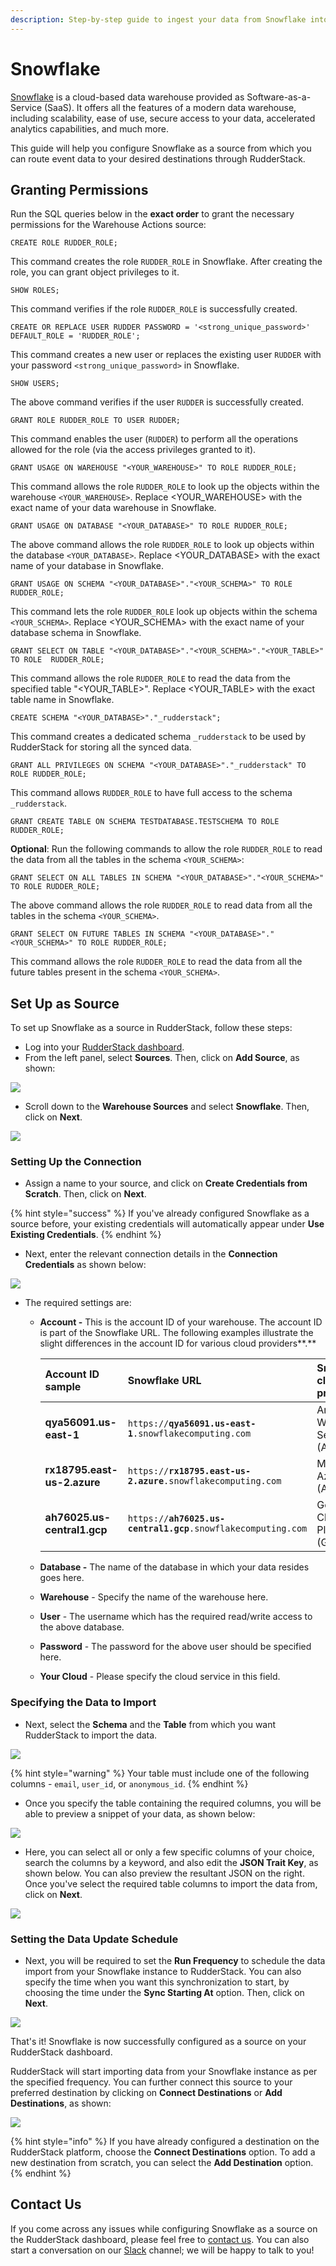 ```yaml
---
description: Step-by-step guide to ingest your data from Snowflake into RudderStack.
---
```


# Snowflake

[Snowflake](https://www.snowflake.com/) is a cloud-based data warehouse provided as Software-as-a-Service \(SaaS\). It offers all the features of a modern data warehouse, including scalability, ease of use, secure access to your data, accelerated analytics capabilities, and much more.

This guide will help you configure Snowflake as a source from which you can route event data to your desired destinations through RudderStack.

## Granting Permissions

Run the SQL queries below in the **exact order** to grant the necessary permissions for the Warehouse Actions source:

```
CREATE ROLE RUDDER_ROLE;
```

This command creates the role `RUDDER_ROLE` in Snowflake. After creating the role, you can grant object privileges to it.

```
SHOW ROLES;
```

This command verifies if the role `RUDDER_ROLE` is successfully created.

```
CREATE OR REPLACE USER RUDDER PASSWORD = '<strong_unique_password>' DEFAULT_ROLE = 'RUDDER_ROLE';
```

This command creates a new user or replaces the existing user `RUDDER` with your password `<strong_unique_password>` in Snowflake.

```
SHOW USERS;
```

The above command verifies if the user `RUDDER` is successfully created.

```
GRANT ROLE RUDDER_ROLE TO USER RUDDER;
```

This command enables the user (`RUDDER`) to perform all the operations allowed for the role (via the access privileges granted to it).

```
GRANT USAGE ON WAREHOUSE "<YOUR_WAREHOUSE>" TO ROLE RUDDER_ROLE;
```

This command allows the role `RUDDER_ROLE` to look up the objects within the warehouse `<YOUR_WAREHOUSE>`. Replace <YOUR_WAREHOUSE> with the exact name of your data warehouse in Snowflake.

```
GRANT USAGE ON DATABASE "<YOUR_DATABASE>" TO ROLE RUDDER_ROLE; 
```

The above command allows the role `RUDDER_ROLE` to look up objects within the database `<YOUR_DATABASE>`. Replace <YOUR_DATABASE> with the exact name of your database in Snowflake.

```
GRANT USAGE ON SCHEMA "<YOUR_DATABASE>"."<YOUR_SCHEMA>" TO ROLE RUDDER_ROLE;
```

This command lets the role `RUDDER_ROLE` look up objects within the schema `<YOUR_SCHEMA>`. Replace <YOUR_SCHEMA> with the exact name of your database schema in Snowflake.

```
GRANT SELECT ON TABLE "<YOUR_DATABASE>"."<YOUR_SCHEMA>"."<YOUR_TABLE>" TO ROLE  RUDDER_ROLE;
```

This command allows the role `RUDDER_ROLE` to read the data from the specified table "<YOUR_TABLE>". Replace <YOUR_TABLE> with the exact table name in Snowflake.

```
CREATE SCHEMA "<YOUR_DATABASE>"."_rudderstack";
```

This command creates a dedicated schema `_rudderstack` to be used by RudderStack for storing all the synced data.

```
GRANT ALL PRIVILEGES ON SCHEMA "<YOUR_DATABASE>"."_rudderstack" TO ROLE RUDDER_ROLE;
```

This command allows `RUDDER_ROLE` to have full access to the schema `_rudderstack`.

```
GRANT CREATE TABLE ON SCHEMA TESTDATABASE.TESTSCHEMA TO ROLE RUDDER_ROLE;
```

**Optional**: Run the following commands to allow the role `RUDDER_ROLE` to read the data from all the tables in the schema `<YOUR_SCHEMA>`:

```
GRANT SELECT ON ALL TABLES IN SCHEMA "<YOUR_DATABASE>"."<YOUR_SCHEMA>" TO ROLE RUDDER_ROLE;
```

The above command allows the role `RUDDER_ROLE` to read data from all the tables in the schema `<YOUR_SCHEMA>`. 

```
GRANT SELECT ON FUTURE TABLES IN SCHEMA "<YOUR_DATABASE>"."<YOUR_SCHEMA>" TO ROLE RUDDER_ROLE;
```

This command allows the role `RUDDER_ROLE` to read the data from all the future tables present in the schema `<YOUR_SCHEMA>`.

## Set Up as Source

To set up Snowflake as a source in RudderStack, follow these steps:

* Log into your [RudderStack dashboard](https://app.rudderlabs.com/signup?type=freetrial).
* From the left panel, select **Sources**. Then, click on **Add Source**, as shown:

![](../.gitbook/assets/image%20%2897%29%20%281%29%20%281%29%20%282%29%20%282%29%20%282%29%20%282%29%20%282%29%20%282%29%20%282%29%20%282%29%20%282%29%20%282%29%20%282%29%20%283%29%20%282%29.png)

* Scroll down to the **Warehouse Sources** and select **Snowflake**. Then, click on **Next**.

![](../.gitbook/assets/screen-shot-2021-01-13-at-4.42.40-pm.png)

### Setting Up the Connection

* Assign a name to your source, and click on **Create Credentials from Scratch**. Then, click on **Next**.

{% hint style="success" %}
If you've already configured Snowflake as a source before, your existing credentials will automatically appear under **Use Existing Credentials**.
{% endhint %}

* Next, enter the relevant connection details in the **Connection Credentials** as shown below:

![](../.gitbook/assets/screen-shot-2021-01-13-at-4.43.42-pm.png)

* The required settings are:
  * **Account -** This is the account ID of your warehouse. The account ID is part of the Snowflake URL. The following examples illustrate the slight differences in the account ID for various cloud providers**.**

    | Account ID sample | Snowflake URL | Snowflake cloud provider |
    | :--- | :--- | :--- |
    | **qya56091.us-east-1** | `https://`**`qya56091.us-east-1`**`.snowflakecomputing.com` | Amazon Web Services \(AWS\) |
    | **rx18795.east-us-2.azure** | `https://`**`rx18795.east-us-2.azure`**`.snowflakecomputing.com` | Microsoft Azure \(Azure[\)](https://azure.microsoft.com/en-us/) |
    | **ah76025.us-central1.gcp** | `https://`**`ah76025.us-central1.gcp`**`.snowflakecomputing.com` | Google Cloud Platform \(GCP\) |

  * **Database -** The name of the database in which your data resides goes here.
  * **Warehouse** - Specify the name of the warehouse here.
  * **User** - The username which has the required read/write access to the above database.
  * **Password** - The password for the above user should be specified here.
  * **Your Cloud** - Please specify the cloud service in this field.

### Specifying the Data to Import

* Next, select the **Schema** and the **Table** from which you want RudderStack to import the data.

![](../.gitbook/assets/screen-shot-2021-01-13-at-4.44.24-pm.png)

{% hint style="warning" %}
Your table must include one of the following columns - `email`, `user_id`, or `anonymous_id`.
{% endhint %}

* Once you specify the table containing the required columns, you will be able to preview a snippet of your data, as shown below:

![](../.gitbook/assets/screen-shot-2021-01-05-at-3.21.38-pm.png)

* Here, you can select all or only a few specific columns of your choice, search the columns by a keyword, and also edit the **JSON Trait Key**, as shown below. You can also preview the resultant JSON on the right. Once you've select the required table columns to import the data from, click on **Next**.

![](../.gitbook/assets/screen-shot-2021-01-05-at-3.22.09-pm.png)

### Setting the Data Update Schedule

* Next, you will be required to set the **Run Frequency** to schedule the data import from your Snowflake instance to RudderStack. You can also specify the time when you want this synchronization to start, by choosing the time under the **Sync Starting At** option. Then, click on **Next**.

![](../.gitbook/assets/screen-shot-2021-01-13-at-4.44.45-pm.png)

That's it! Snowflake is now successfully configured as a source on your RudderStack dashboard.

RudderStack will start importing data from your Snowflake instance as per the specified frequency. You can further connect this source to your preferred destination by clicking on **Connect Destinations** or **Add Destinations**, as shown:

![](../.gitbook/assets/screen-shot-2021-01-13-at-4.45.10-pm.png)

{% hint style="info" %}
If you have already configured a destination on the RudderStack platform, choose the **Connect Destinations** option. To add a new destination from scratch, you can select the **Add Destination** option.
{% endhint %}

## Contact Us

If you come across any issues while configuring Snowflake as a source on the RudderStack dashboard, please feel free to [contact us](mailto:%20docs@rudderstack.com). You can also start a conversation on our [Slack](https://resources.rudderstack.com/join-rudderstack-slack) channel; we will be happy to talk to you!
